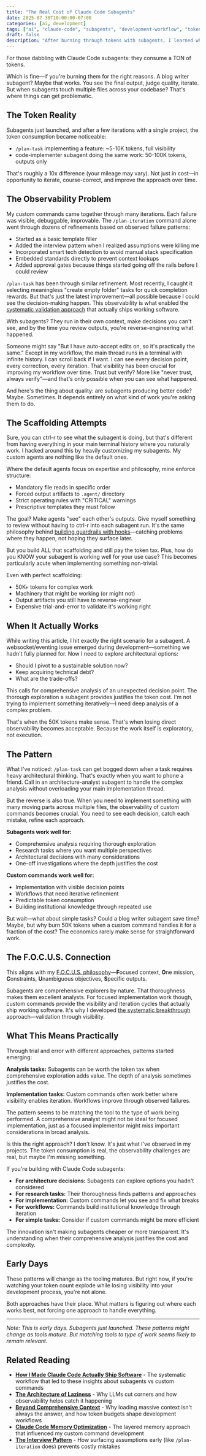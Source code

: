 ```yaml
---
title: "The Real Cost of Claude Code Subagents"
date: 2025-07-30T10:00:00-07:00
categories: [ai, development]
tags: ["ai", "claude-code", "subagents", "development-workflow", "tokens", "observability"]
draft: false
description: "After burning through tokens with subagents, I learned when they're worth it and when custom commands work better."
---
```


For those dabbling with Claude Code subagents: they consume a TON of tokens. 

Which is fine—if you're burning them for the right reasons. A blog writer subagent? Maybe that works. You see the final output, judge quality, iterate. But when subagents touch multiple files across your codebase? That's where things can get problematic.

## The Token Reality

Subagents just launched, and after a few iterations with a single project, the token consumption became noticeable:

- `/plan-task` implementing a feature: ~5-10K tokens, full visibility
- code-implementer subagent doing the same work: 50-100K tokens, outputs only

That's roughly a 10x difference (your mileage may vary). Not just in cost—in opportunity to iterate, course-correct, and improve the approach over time.

## The Observability Problem

My custom commands came together through many iterations. Each failure was visible, debuggable, improvable. The `/plan-iteration` command alone went through dozens of refinements based on observed failure patterns:

- Started as a basic template filler
- Added the interview pattern when I realized assumptions were killing me
- Incorporated smart tech detection to avoid manual stack specification  
- Embedded standards directly to prevent context lookups
- Added approval gates because things started going off the rails before I could review

`/plan-task` has been through similar refinement. Most recently, I caught it selecting meaningless "create empty folder" tasks for quick completion rewards. But that's just the latest improvement—all possible because I could see the decision-making happen. This observability is what enabled the [systematic validation approach](https://labs.voidwire.info/posts/from-47-manual-iterations-to-systematic-validation/) that actually ships working software.

With subagents? They run in their own context, make decisions you can't see, and by the time you review outputs, you're reverse-engineering what happened. 

Someone might say "But I have auto-accept edits on, so it's practically the same." Except in my workflow, the main thread runs in a terminal with infinite history. I can scroll back if I want. I can see every decision point, every correction, every iteration. That visibility has been crucial for improving my workflow over time. Trust but verify? More like "never trust, always verify"—and that's only possible when you can see what happened.

And here's the thing about quality: are subagents producing better code? Maybe. Sometimes. It depends entirely on what kind of work you're asking them to do.

## The Scaffolding Attempts

Sure, you can ctrl-r to see what the subagent is doing, but that's different from having everything in your main terminal history where you naturally work. I hacked around this by heavily customizing my subagents. My custom agents are nothing like the default ones.

Where the default agents focus on expertise and philosophy, mine enforce structure:
- Mandatory file reads in specific order
- Forced output artifacts to `.agent/` directory  
- Strict operating rules with "CRITICAL" warnings
- Prescriptive templates they must follow

The goal? Make agents "see" each other's outputs. Give myself something to review without having to ctrl-r into each subagent run. It's the same philosophy behind [building guardrails with hooks](https://labs.voidwire.info/posts/building-my-first-claude-code-hook-closing-the-hope-and-pray-gap/)—catching problems where they happen, not hoping they surface later.

But you build ALL that scaffolding and still pay the token tax. Plus, how do you KNOW your subagent is working well for your use case? This becomes particularly acute when implementing something non-trivial. 

Even with perfect scaffolding:
- 50K+ tokens for complex work  
- Machinery that might be working (or might not)
- Output artifacts you still have to reverse-engineer
- Expensive trial-and-error to validate it's working right

## When It Actually Works

While writing this article, I hit exactly the right scenario for a subagent. A websocket/eventing issue emerged during development—something we hadn't fully planned for. Now I need to explore architectural options:

- Should I pivot to a sustainable solution now?
- Keep acquiring technical debt?
- What are the trade-offs?

This calls for comprehensive analysis of an unexpected decision point. The thorough exploration a subagent provides justifies the token cost. I'm not trying to implement something iteratively—I need deep analysis of a complex problem.

That's when the 50K tokens make sense. That's when losing direct observability becomes acceptable. Because the work itself is exploratory, not execution.

## The Pattern

What I've noticed: `/plan-task` can get bogged down when a task requires heavy architectural thinking. That's exactly when you want to phone a friend. Call in an architecture-analyst subagent to handle the complex analysis without overloading your main implementation thread.

But the reverse is also true. When you need to implement something with many moving parts across multiple files, the observability of custom commands becomes crucial. You need to see each decision, catch each mistake, refine each approach.

**Subagents work well for:**
- Comprehensive analysis requiring thorough exploration
- Research tasks where you want multiple perspectives
- Architectural decisions with many considerations
- One-off investigations where the depth justifies the cost

**Custom commands work well for:**
- Implementation with visible decision points
- Workflows that need iterative refinement
- Predictable token consumption
- Building institutional knowledge through repeated use

But wait—what about simple tasks? Could a blog writer subagent save time? Maybe, but why burn 50K tokens when a custom command handles it for a fraction of the cost? The economics rarely make sense for straightforward work.

## The F.O.C.U.S. Connection

This aligns with my [F.O.C.U.S. philosophy](https://labs.voidwire.info/posts/focus-philosophy/)—**F**ocused context, **O**ne mission, **C**onstraints, **U**nambiguous objectives, **S**pecific outputs.

Subagents are comprehensive explorers by nature. That thoroughness makes them excellent analysts. For focused implementation work though, custom commands provide the visibility and iteration cycles that actually ship working software. It's why I developed [the systematic breakthrough](https://labs.voidwire.info/posts/the-systematic-breakthrough/) approach—validation through visibility.

## What This Means Practically

Through trial and error with different approaches, patterns started emerging:

**Analysis tasks:** Subagents can be worth the token tax when comprehensive exploration adds value. The depth of analysis sometimes justifies the cost.

**Implementation tasks:** Custom commands often work better where visibility enables iteration. Workflows improve through observed failures.

The pattern seems to be matching the tool to the type of work being performed. A comprehensive analyst might not be ideal for focused implementation, just as a focused implementor might miss important considerations in broad analysis.

Is this the right approach? I don't know. It's just what I've observed in my projects. The token consumption is real, the observability challenges are real, but maybe I'm missing something.

If you're building with Claude Code subagents:

- **For architecture decisions:** Subagents can explore options you hadn't considered
- **For research tasks:** Their thoroughness finds patterns and approaches
- **For implementation:** Custom commands let you see and fix what breaks
- **For workflows:** Commands build institutional knowledge through iteration
- **For simple tasks:** Consider if custom commands might be more efficient

The innovation isn't making subagents cheaper or more transparent. It's understanding when their comprehensive analysis justifies the cost and complexity.

## Early Days

These patterns will change as the tooling matures. But right now, if you're watching your token count explode while losing visibility into your development process, you're not alone. 

Both approaches have their place. What matters is figuring out where each works best, not forcing one approach to handle everything.

---

*Note: This is early days. Subagents just launched. These patterns might change as tools mature. But matching tools to type of work seems likely to remain relevant.*

## Related Reading

- [**How I Made Claude Code Actually Ship Software**](https://labs.voidwire.info/posts/how-i-made-claude-code-actually-ship-software-a-systematic-workflow-that-works/) - The systematic workflow that led to these insights about subagents vs custom commands
- [**The Architecture of Laziness**](https://labs.voidwire.info/posts/the-architecture-of-laziness-why-llms-are-fundamentally-designed-to-cut-corners/) - Why LLMs cut corners and how observability helps catch it happening
- [**Beyond Comprehensive Context**](https://labs.voidwire.info/posts/beyond-comprehensive-context/) - Why loading massive context isn't always the answer, and how token budgets shape development workflows
- [**Claude Code Memory Optimization**](https://labs.voidwire.info/posts/claude-code-memory-optimization/) - The layered memory approach that influenced my custom command development
- [**The Interview Pattern**](https://labs.voidwire.info/posts/the-interview-pattern-why-ai-should-ask-before-it-acts/) - How surfacing assumptions early (like `/plan-iteration` does) prevents costly mistakes